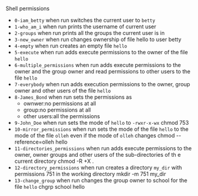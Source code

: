 #




 Shell permissions
* `0-iam_betty` when run switches the current user to `betty`
* `1-who_am_i` when run prints the username of current user
* `2-groups` when run prints all the groups the current user is in
* `3-new_owner` when run changes ownership of file hello to user betty
* `4-empty` when run creates an empty file `hello` 
* `5-execute` when run adds execute permissions to the owner of the file `hello`
* `6-multiple_permissions` when run adds execute permissions to the owner and the group owner and read permissions to other users to the   file `hello`
* `7-everybody` when run adds execution permissions to the owner, group owner and other users of the file `hello`
* `8-James_Bond` when run sets the permissions as
    * ownwer:no permissions at all
    * group:no permissions at all
    * other users:all the permissions
* `9-John_Doe` when run sets the mode of `hello` to `-rwxr-x-wx` chmod 753
* `10-mirror_permissions` when run sets the mode of the file `hello` to the mode of the file `olleh` even if the mode of `olleh` changes   chmod --reference=olleh hello
* `11-directories_permissions` when run adds execute permissions to the owner, owner groups and other users of the sub-directories of th   e current directory chmod -R +X .
* `12-directory_permissions` when run creates a directory `my_dir` with permissions 751 in the working directory mkdir -m 751 my_dir
* `13-change_group` when run changes the group owner to school for the file `hello` chgrp school hello
